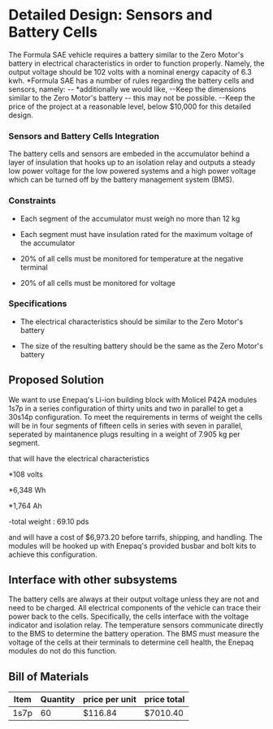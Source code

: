<h1> Detailed Design: Sensors and Battery Cells </h1>
The Formula SAE vehicle requires a battery similar to the Zero Motor's battery in electrical characteristics in order to function properly. Namely, the output voltage should be 102 volts with a nominal energy capacity of 6.3 kwh.
*Formula SAE has a number of rules regarding the battery cells and sensors, namely: 
--
*additionally we would like, 
--Keep the dimensions similar to the Zero Motor's battery -- this may not be possible.
--Keep the price of the project at a reasonable level, below $10,000 for this detailed design.

<h3> Sensors and Battery Cells Integration </h3>
The battery cells and sensors are embeded in the accumulator behind a layer of insulation that hooks up to an isolation relay and outputs a steady low power voltage for the low powered systems and a high power voltage which can be turned off by the battery management system (BMS).

<h3> Constraints </h3>

* Each segment of the accumulator must weigh no more than 12 kg
  
* Each segment must have insulation rated for the maximum voltage of the accumulator
  
* 20% of all cells must be monitored for temperature at the negative terminal
  
* 20% of all cells must be monitored for voltage

<h3> Specifications </h3>

* The electrical characteristics should be similar to the Zero Motor's battery
  
* The size of the resulting battery should be the same as the Zero Motor's battery

<h2> Proposed Solution </h2>
We want to use Enepaq's Li-ion building block with Molicel P42A modules 1s7p in a series configuration of thirty units and two in parallel to get a 30s14p configuration.
To meet the requirements in terms of weight the cells will be in four segments of fifteen cells in series with seven in parallel, seperated by maintanence plugs resulting in a weight of 7.905 kg per segment. 

that will have the electrical characteristics 

*108 volts

*6,348 Wh

*1,764 Ah

-total weight : 69.10 pds 

and will have a cost of $6,973.20 before tarrifs, shipping, and handling.
The modules will be hooked up with Enepaq's provided busbar and bolt kits to achieve this configuration.

<h2>Interface with other subsystems</h2>

The battery cells are always at their output voltage unless they are not and need to be charged. All electrical components of the vehicle can trace their power back to the cells. Specifically, the cells interface with the voltage indicator and isolation relay.
The temperature sensors communicate directly to the BMS to determine the battery operation. The BMS must measure the voltage of the cells at their terminals to determine cell health, the Enepaq modules do not do this function. 

<h2>Bill of Materials</h2>

|Item|Quantity|price per unit|price total|
|----|-----|----|----|
|1s7p|60|$116.84| $7010.40|








